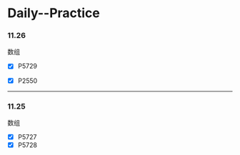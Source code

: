 # Daily--Practice

### 11.26

数组

- [x] P5729

- [x] P2550



---



### 11.25

数组

- [x] P5727
- [x] P5728